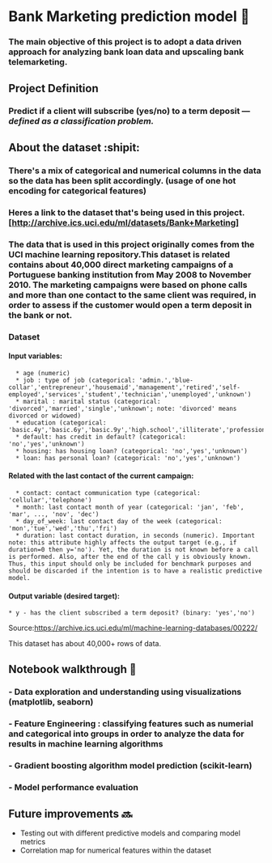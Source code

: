 # Bank Marketing prediction model :bank:
### The main objective of this project is to adopt a data driven approach for analyzing bank loan data and upscaling bank telemarketing. 

## Project Definition
### Predict if a client will subscribe (yes/no) to a term deposit — *defined as a classification problem.*

## About the dataset :shipit:
### There's a mix of categorical and numerical columns in the data so the data has been split accordingly. (usage of one hot encoding for categorical features) 
### Heres a link to the dataset that's being used in this project. [http://archive.ics.uci.edu/ml/datasets/Bank+Marketing]
### The data that is used in this project originally comes from the UCI machine learning repository.This dataset is related contains about 40,000 direct marketing campaigns of a Portuguese banking institution from May 2008 to November 2010. The marketing campaigns were based on phone calls and more than one contact to the same client was required, in order to assess if the customer would open a term deposit in the bank or not. 

### Dataset
#### Input variables: 
      * age (numeric)
      * job : type of job (categorical: 'admin.','blue-collar','entrepreneur','housemaid','management','retired','self-         employed','services','student','technician','unemployed','unknown')
      * marital : marital status (categorical: 'divorced','married','single','unknown'; note: 'divorced' means divorced or widowed)
      * education (categorical: 'basic.4y','basic.6y','basic.9y','high.school','illiterate','professional.course','university.degree','unknown')
      * default: has credit in default? (categorical: 'no','yes','unknown')
      * housing: has housing loan? (categorical: 'no','yes','unknown')
      * loan: has personal loan? (categorical: 'no','yes','unknown')

#### Related with the last contact of the current campaign:
      * contact: contact communication type (categorical: 'cellular','telephone')
      * month: last contact month of year (categorical: 'jan', 'feb', 'mar', ..., 'nov', 'dec')
      * day_of_week: last contact day of the week (categorical: 'mon','tue','wed','thu','fri')
      * duration: last contact duration, in seconds (numeric). Important note: this attribute highly affects the output target (e.g., if duration=0 then y='no'). Yet, the duration is not known before a call is performed. Also, after the end of the call y is obviously known. Thus, this input should only be included for benchmark purposes and should be discarded if the intention is to have a realistic predictive model.

#### Output variable (desired target):
    * y - has the client subscribed a term deposit? (binary: 'yes','no')

Source:https://archive.ics.uci.edu/ml/machine-learning-databases/00222/

This dataset has about 40,000+ rows of data.


## Notebook walkthrough :notebook:
### - Data exploration and understanding using visualizations (matplotlib, seaborn)
### - Feature Engineering : classifying features such as numerial and categorical into groups in order to analyze the data for results in machine learning algorithms
### - Gradient boosting algorithm model prediction (scikit-learn)
### - Model performance evaluation

## Future improvements :soon:
- Testing out with different predictive models and comparing model metrics
- Correlation map for numerical features within the dataset
